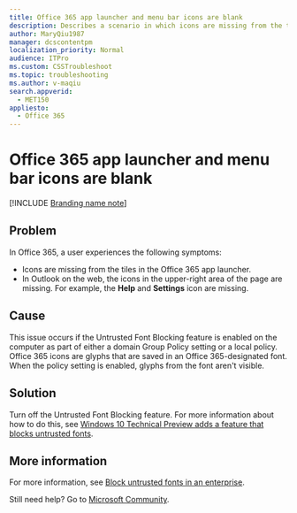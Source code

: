 ```yaml
---
title: Office 365 app launcher and menu bar icons are blank
description: Describes a scenario in which icons are missing from the tiles in the Office 365 app launcher and from the menu bar in Outlook on the web.
author: MaryQiu1987
manager: dcscontentpm
localization_priority: Normal
audience: ITPro
ms.custom: CSSTroubleshoot
ms.topic: troubleshooting
ms.author: v-maqiu
search.appverid: 
  - MET150
appliesto: 
  - Office 365
---
```


# Office 365 app launcher and menu bar icons are blank

[!INCLUDE [Branding name note](../../../includes/branding-name-note.md)]

## Problem

In Office 365, a user experiences the following symptoms:

- Icons are missing from the tiles in the Office 365 app launcher.    
- In Outlook on the web, the icons in the upper-right area of the page are missing. For example, the **Help** and **Settings** icon are missing.    

## Cause

This issue occurs if the Untrusted Font Blocking feature is enabled on the computer as part of either a domain Group Policy setting or a local policy. Office 365 icons are glyphs that are saved in an Office 365-designated font. When the policy setting is enabled, glyphs from the font aren't visible.

## Solution

Turn off the Untrusted Font Blocking feature. For more information about how to do this, see [Windows 10 Technical Preview adds a feature that blocks untrusted fonts](https://support.microsoft.com/help/3053676).

## More information

For more information, see [Block untrusted fonts in an enterprise](/windows/security/threat-protection/block-untrusted-fonts-in-enterprise).

Still need help? Go to [Microsoft Community](https://answers.microsoft.com).